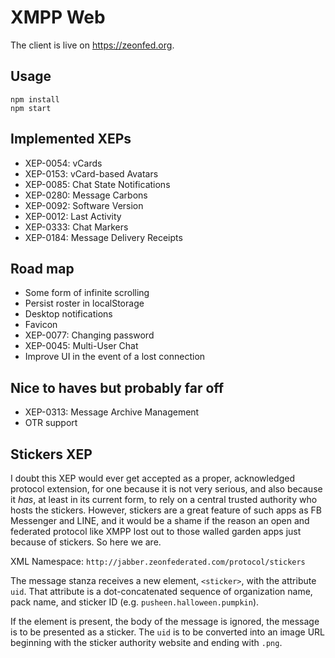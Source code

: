 # XMPP Web

The client is live on <https://zeonfed.org>.

## Usage

    npm install
    npm start

## Implemented XEPs

- XEP-0054: vCards
- XEP-0153: vCard-based Avatars
- XEP-0085: Chat State Notifications
- XEP-0280: Message Carbons
- XEP-0092: Software Version
- XEP-0012: Last Activity
- XEP-0333: Chat Markers
- XEP-0184: Message Delivery Receipts

## Road map

- Some form of infinite scrolling
- Persist roster in localStorage
- Desktop notifications
- Favicon
- XEP-0077: Changing password
- XEP-0045: Multi-User Chat
- Improve UI in the event of a lost connection

## Nice to haves but probably far off

- XEP-0313: Message Archive Management
- OTR support

## Stickers XEP

I doubt this XEP would ever get accepted as a proper, acknowledged protocol extension, for one because it is not very serious, and also because it *has*, at least in its current form, to rely on a central trusted authority who hosts the stickers. However, stickers are a great feature of such apps as FB Messenger and LINE, and it would be a shame if the reason an open and federated protocol like XMPP lost out to those walled garden apps just because of stickers. So here we are.

XML Namespace: `http://jabber.zeonfederated.com/protocol/stickers`

The message stanza receives a new element, `<sticker>`, with the attribute `uid`. That attribute is a dot-concatenated sequence of organization name, pack name, and sticker ID (e.g. `pusheen.halloween.pumpkin`).

If the element is present, the body of the message is ignored, the message is to be presented as a sticker. The `uid` is to be converted into an image URL beginning with the sticker authority website and ending with `.png`.
